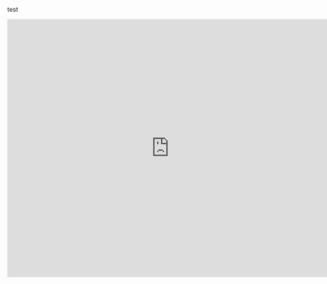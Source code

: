 test
<iframe width="740" height="590" src="https://www.youtube.com/watch?v=VAx4oo3i87c" frameborder="0" allowfullscreen></iframe>
